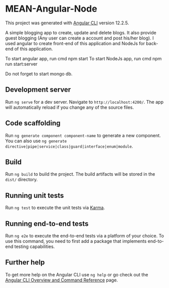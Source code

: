 # MEAN-Angular-Node

This project was generated with [Angular CLI](https://github.com/angular/angular-cli) version 12.2.5.

A simple blogging app to create, update and delete blogs. It also provide guest blogging (Any user can create a account and post his/her blog). I used angular to create front-end of this application and NodeJs for back-end of this application.

To start angular app, run cmd npm start
To start NodeJs app, run cmd npm run start:server

Do not forget to start mongo db.

## Development server

Run `ng serve` for a dev server. Navigate to `http://localhost:4200/`. The app will automatically reload if you change any of the source files.

## Code scaffolding

Run `ng generate component component-name` to generate a new component. You can also use `ng generate directive|pipe|service|class|guard|interface|enum|module`.

## Build

Run `ng build` to build the project. The build artifacts will be stored in the `dist/` directory.

## Running unit tests

Run `ng test` to execute the unit tests via [Karma](https://karma-runner.github.io).

## Running end-to-end tests

Run `ng e2e` to execute the end-to-end tests via a platform of your choice. To use this command, you need to first add a package that implements end-to-end testing capabilities.

## Further help

To get more help on the Angular CLI use `ng help` or go check out the [Angular CLI Overview and Command Reference](https://angular.io/cli) page.
